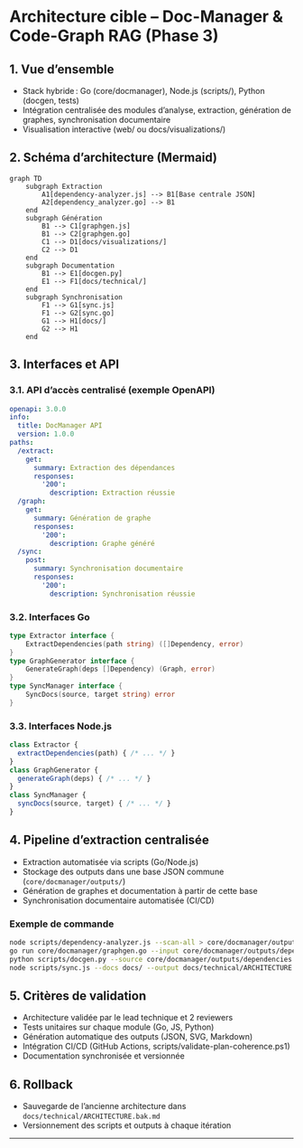# Architecture cible – Doc-Manager & Code-Graph RAG (Phase 3)

## 1. Vue d’ensemble

- Stack hybride : Go (core/docmanager), Node.js (scripts/), Python (docgen, tests)
- Intégration centralisée des modules d’analyse, extraction, génération de graphes, synchronisation documentaire
- Visualisation interactive (web/ ou docs/visualizations/)

## 2. Schéma d’architecture (Mermaid)

```mermaid
graph TD
    subgraph Extraction
        A1[dependency-analyzer.js] --> B1[Base centrale JSON]
        A2[dependency_analyzer.go] --> B1
    end
    subgraph Génération
        B1 --> C1[graphgen.js]
        B1 --> C2[graphgen.go]
        C1 --> D1[docs/visualizations/]
        C2 --> D1
    end
    subgraph Documentation
        B1 --> E1[docgen.py]
        E1 --> F1[docs/technical/]
    end
    subgraph Synchronisation
        F1 --> G1[sync.js]
        F1 --> G2[sync.go]
        G1 --> H1[docs/]
        G2 --> H1
    end
```

## 3. Interfaces et API

### 3.1. API d’accès centralisé (exemple OpenAPI)

```yaml
openapi: 3.0.0
info:
  title: DocManager API
  version: 1.0.0
paths:
  /extract:
    get:
      summary: Extraction des dépendances
      responses:
        '200':
          description: Extraction réussie
  /graph:
    get:
      summary: Génération de graphe
      responses:
        '200':
          description: Graphe généré
  /sync:
    post:
      summary: Synchronisation documentaire
      responses:
        '200':
          description: Synchronisation réussie
```

### 3.2. Interfaces Go

```go
type Extractor interface {
    ExtractDependencies(path string) ([]Dependency, error)
}
type GraphGenerator interface {
    GenerateGraph(deps []Dependency) (Graph, error)
}
type SyncManager interface {
    SyncDocs(source, target string) error
}
```

### 3.3. Interfaces Node.js

```js
class Extractor {
  extractDependencies(path) { /* ... */ }
}
class GraphGenerator {
  generateGraph(deps) { /* ... */ }
}
class SyncManager {
  syncDocs(source, target) { /* ... */ }
}
```

## 4. Pipeline d’extraction centralisée

- Extraction automatisée via scripts (Go/Node.js)
- Stockage des outputs dans une base JSON commune (`core/docmanager/outputs/`)
- Génération de graphes et documentation à partir de cette base
- Synchronisation documentaire automatisée (CI/CD)

### Exemple de commande

```bash
node scripts/dependency-analyzer.js --scan-all > core/docmanager/outputs/dependencies.json
go run core/docmanager/graphgen.go --input core/docmanager/outputs/dependencies.json --output docs/visualizations/graph.svg
python scripts/docgen.py --source core/docmanager/outputs/dependencies.json --output docs/technical/ARCHITECTURE.md
node scripts/sync.js --docs docs/ --output docs/technical/ARCHITECTURE.md
```

## 5. Critères de validation

- Architecture validée par le lead technique et 2 reviewers
- Tests unitaires sur chaque module (Go, JS, Python)
- Génération automatique des outputs (JSON, SVG, Markdown)
- Intégration CI/CD (GitHub Actions, scripts/validate-plan-coherence.ps1)
- Documentation synchronisée et versionnée

## 6. Rollback

- Sauvegarde de l’ancienne architecture dans `docs/technical/ARCHITECTURE.bak.md`
- Versionnement des scripts et outputs à chaque itération

---
